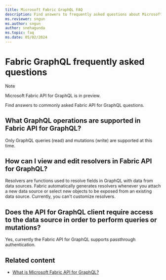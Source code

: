 ```yaml
---
title: Microsoft Fabric GraphQL FAQ
description: Find answers to frequently asked questions about Microsoft Fabric API for GraphQL, which is currently in preview.
ms.reviewer: sngun
ms.author: sngun
author: snehagunda
ms.topic: faq
ms.date: 05/02/2024
---
```


# Fabric GraphQL frequently asked questions

> [!NOTE]
> Microsoft Fabric API for GraphQL is in preview.

Find answers to commonly asked Fabric API for GraphQL questions.

## What GraphQL operations are supported in Fabric API for GraphQL?

Only GraphQL queries (read) and mutations (write) are supported at this time.

## How can I view and edit resolvers in Fabric API for GraphQL?

Resolvers are functions used to resolve fields in GraphQL with data from data sources. Fabric automatically generates resolvers whenever you attach a new data source or select new objects to be exposed from an existing data source. Currently, you can't customize resolvers.

## Does the API for GraphQL client require access to the data source in order to perform queries or mutations?

Yes, currently the Fabric API for GraphQL supports passthrough authentication.

## Related content

- [What is Microsoft Fabric API for GraphQL?](api-graphql-overview.md)
